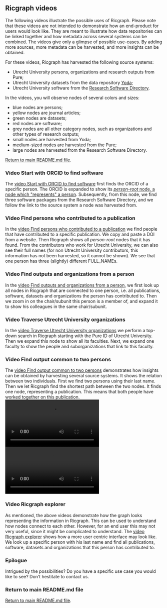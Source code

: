 ## Ricgraph videos

The following videos illustrate the possible uses of Ricgraph. 
Please note that these videos are not intended to demonstrate how an end-product 
for users would look like. They are meant to illustrate how data repositories can
be linked together and how metadata across several systems can be combined.
The videos give only a glimpse of possible use-cases. By adding more sources, 
more metadata can be harvested, and more insights can be obtained.

For these videos, Ricgraph has  harvested the following source systems:
* Utrecht University persons, organizations and research outputs from Pure;
* Utrecht University datasets
  from the data repository [Yoda](https://search.datacite.org/repositories/delft.uu);
* Utrecht University software
  from the [Research Software Directory](https://research-software-directory.org).

In the videos, you will observe nodes of several colors and sizes:
* blue nodes are persons;
* yellow nodes are journal articles;
* green nodes are datasets;
* red nodes are software;
* grey nodes are all other category nodes, such as organizations and other types of research outputs;
* small nodes are harvested from Yoda;
* medium-sized nodes are harvested from the Pure;
* large nodes are harvested from the Research Software Directory.

[Return to main README.md file](../README.md).

### Video Start with ORCID to find software
The [video Start with ORCID to find 
software](https://user-images.githubusercontent.com/121875841/226639991-28f279c4-17f8-49ab-8420-1676d3db2b74.mp4)
first finds the ORCID of a specific person. The ORCID is expanded to show its 
[*person-root* node, a node which "represents" a person](ricgraph_details.md#person-root-node-in-ricgraph).
Subsequently, from this node, we find three software packages from the Research
Software Directory, and we follow the link to the source system a node was harvested from.

### Video Find persons who contributed to a publication
In the [video Find persons who contributed to a 
publication](https://user-images.githubusercontent.com/121875841/226640530-7dc59d48-4050-4390-bf2c-5e5b53849f71.mp4)
we find people that have contributed to a specific publication. 
We copy and paste a DOI from a website. Then
Ricgraph shows all *person-root* nodes that it has found. From the contributors who work for Utrecht
University, we can also see their full names (for non Utrecht University contributors, this information
has not been harvested, so it cannot be shown). 
We see that one person has three (slightly) different FULL_NAMEs.

### Video Find outputs and organizations from a person
In the [video Find outputs and organizations from 
a person](https://user-images.githubusercontent.com/121875841/226640670-0ca613b3-8a3e-4790-aa2d-41684e335159.mp4),
we first look up all nodes in Ricgraph that are connected to
one person, i.e. all publications, software, datasets and organizations the person has contributed to. 
Then we zoom in on the 
chair/subunit this person is a member of, and expand it to show his colleagues in the same chair/subunit.

### Video Traverse Utrecht University organizations
In the [video Traverse Utrecht University 
organizations](https://user-images.githubusercontent.com/121875841/226640771-ff5c0648-02d6-4428-8093-bf145c2ef238.mp4)
we perform a top-down search in Ricgraph starting with the Pure ID of Utrecht University. 
Then we expand this node to show all its faculties. 
Next, we expand one faculty to show the people and
suborganizations that link to this faculty.

### Video Find output common to two persons
The [video Find output common to two 
persons](https://user-images.githubusercontent.com/121875841/226640906-7446aed6-c428-445b-b733-86b65aa7a070.mp4)
demonstrates how insights can be obtained by harvesting several source systems. It shows the
relation between two individuals. First we find two persons using their last name. 
Then we let Ricgraph find the
shortest path between the two nodes. It finds one node, representing a publication. 
This means that both people have worked together on this publication.
<video src="videos/ricgraph_find_output_common_to_2_persons.mp4">A video</video>
<video src="https://github.com/UtrechtUniversity/ricgraph/blob/master/docs/videos/ricgraph_find_output_common_to_2_persons.mp4">A video of two</video>

### Video Ricgraph explorer
As mentioned, the above videos demonstrate how the graph looks representing the information
in Ricgraph. This can be used to understand how nodes connect to each other.
However, for an end user this may not very useful, since it might be complicated to understand.
The [video Ricgraph explorer](videos/to_be_done.mp4)
shows how a more user centric interface may look like. We look
up a specific person with his last name and find all publications, software, datasets and organizations 
that this person has contributed to.

### Epilogue
Intrigued by the possibilities? Do you have a specific use case you would like to see? 
Don’t hestitate to contact us.

### Return to main README.md file

[Return to main README.md file](../README.md).
